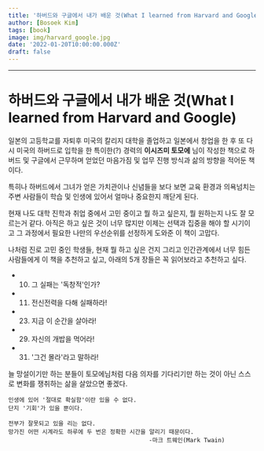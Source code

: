 ```yaml
---
title: '하버드와 구글에서 내가 배운 것(What I learned from Harvard and Google)'
author: [Bosoek Kim]
tags: [book]
image: img/harvard_google.jpg
date: '2022-01-20T10:00:00.000Z'
draft: false
---
```


---
# 하버드와 구글에서 내가 배운 것(What I learned from Harvard and Google)

  
일본의 고등학교를 자퇴후 미국의 칼리지 대학을 졸업하고 일본에서 창업을 한 후 또 다시 미국의 하버드로 입학을 한 특이한(?) 경력의 __이시즈미 토모에__ 님이 작성한 책으로 하버드 및 구글에서 근무하며 얻었던 마음가짐 및 업무 진행 방식과 삶의 방향을 적어둔 책이다.

특히나 하버드에서 그녀가 얻은 가치관이나 신념들을 보다 보면 교육 환경과 의욕넘치는 주변 사람들이 학습 및 인생에 있어서 얼마나 중요한지 깨닫게 된다.

현재 나도 대학 진학과 취업 중에서 고민 중이고 뭘 하고 싶은지, 뭘 원하는지 나도 잘 모르는거 같다. 아직은 하고 싶은 것이 너무 많지만 이제는 선택과 집중을 해야 할 시기이고 그 과정에서 필요한 나만의 우선순위를 선정하게 도와준 이 책이 고맙다.

나처럼 진로 고민 중인 학생들, 현재 뭘 하고 싶은 건지 그리고 인간관계에서 너무 힘든 사람들에게 이 책을 추천하고 싶고, 아래의 5개 장들은 꼭 읽어보라고 추천하고 싶다.


* 10. 그 실패는 '독창적'인가?
* 11. 전신전력을 다해 실패하라!
* 23. 지금 이 순간을 살아라!
* 29. 자신의 개밥을 먹어라!
* 31. '그건 몰라'라고 말하라!

늘 망설이기만 하는 분들이 토모에님처럼 다음 의자를 기다리기만 하는 것이 아닌 스스로 변화를 쟁취하는 삶을 살았으면 좋겠다.


```
인생에 있어 '절대로 확실함'이란 있을 수 없다.
단지 '기회'가 있을 뿐이다.

전부가 잘못되고 있을 리는 없다.
망가진 어떤 시계라도 하루에 두 번은 정확한 시간을 알리기 때문이다.
                                        -마크 트웨인(Mark Twain)
```